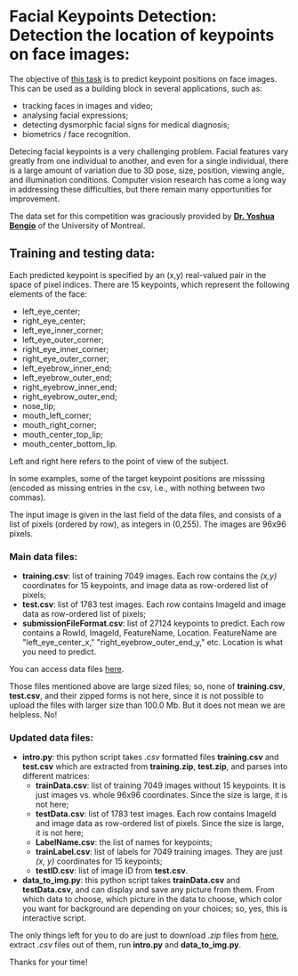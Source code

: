 # Facial Keypoints Detection: Detection the location of keypoints on face images:

The objective of [this task](https://www.kaggle.com/c/facial-keypoints-detection) is to predict keypoint positions on face images. This can be used as a building block in several applications, such as:

* tracking faces in images and video;
* analysing facial expressions;
* detecting dysmorphic facial signs for medical diagnosis;
* biometrics / face recognition.

Detecing facial keypoints is a very challenging problem.  Facial features vary greatly from one individual to another, and even for a single individual, there is a large amount of variation due to 3D pose, size, position, viewing angle, and illumination conditions. Computer vision research has come a long way in addressing these difficulties, but there remain many opportunities for improvement.

The data set for this competition was graciously provided by [**Dr. Yoshua Bengio**](http://www.iro.umontreal.ca/~bengioy/yoshua_en/index.html) of the University of Montreal.

## Training and testing data:

Each predicted keypoint is specified by an (x,y) real-valued pair in the space of pixel indices. There are 15 keypoints, which represent the following elements of the face:

* left_eye_center;
* right_eye_center;
* left_eye_inner_corner;
* left_eye_outer_corner;
* right_eye_inner_corner;
* right_eye_outer_corner;
* left_eyebrow_inner_end;
* left_eyebrow_outer_end;
* right_eyebrow_inner_end;
* right_eyebrow_outer_end;
* nose_tip;
* mouth_left_corner;
* mouth_right_corner;
* mouth_center_top_lip;
* mouth_center_bottom_lip.

Left and right here refers to the point of view of the subject.

In some examples, some of the target keypoint positions are misssing (encoded as missing entries in the csv, i.e., with nothing between two commas).

The input image is given in the last field of the data files, and consists of a list of pixels (ordered by row), as integers in (0,255). The images are 96x96 pixels.

### Main data files:

* **training.csv**: list of training 7049 images. Each row contains the *(x,y)* coordinates for 15 keypoints, and image data as row-ordered list of pixels;
* **test.csv**: list of 1783 test images. Each row contains ImageId and image data as row-ordered list of pixels;
* **submissionFileFormat.csv**: list of 27124 keypoints to predict. Each row contains a RowId, ImageId, FeatureName, Location. FeatureName are "left_eye_center_x," "right_eyebrow_outer_end_y," etc. Location is what you need to predict. 

You can access data files [here](https://www.kaggle.com/c/facial-keypoints-detection/data).

Those files mentioned above are large sized files; so, none of **training.csv**, **test.csv**, and their zipped forms is not here, since it is not possible to upload the files with larger size than 100.0 Mb. But it does not mean we are helpless. No!

### Updated data files:

* **intro.py**: this python script takes *.csv* formatted files **training.csv** and **test.csv** which are extracted from **training.zip**, **test.zip**, and parses into different matrices:
  * **trainData.csv**: list of training 7049 images without 15 keypoints. It is just images vs. whole 96x96 coordinates. Since the size is large, it is not here;
  * **testData.csv**: list of 1783 test images. Each row contains ImageId and image data as row-ordered list of pixels. Since the size is large, it is not here;
  * **LabelName.csv**: the list of names for keypoints;
  * **trainLabel.csv**: list of labels for 7049 training images. They are just *(x, y)* coordinates for 15 keypoints;
  * **testID.csv**: list of image ID from **test.csv**.
* **data_to_img.py**: this python script takes **trainData.csv** and **testData.csv**, and can display and save any picture from them. From which data to choose, which picture in the data to choose, which color you want for background are depending on your choices; so, yes, this is interactive script.

The only things left for you to do are just to download *.zip* files from [here](https://www.kaggle.com/c/facial-keypoints-detection/data), extract *.csv* files out of them, run **intro.py** and **data_to_img.py**.

Thanks for your time!
